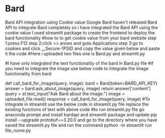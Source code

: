 # Bard
Bard API integration using Cookie value 
Google Bard haven't released Bard API to integrate Bard completely so i have integrated the Bard API using the cookie value
I used streamlit package to create the frontend to deploy the bard functionality
#how to to get cookie value from your bard website
step 1:press F12 
step 2:click >> arows and goto Applications
step 3:go to cookies and click __Secure-1PSID and copy the value given below and paste it the code
#Here i uploaded two files one is Bard.py and streamlit.py 

#I have only integrated the text functionality of the bard in Bard.py file
#if you need to integrate the image use below code to integrate the image functionality from bard

def call_bard_for_image(query, image):
    bard = Bard(token=BARD_API_KEY)
    answer = bard.ask_about_image(query, image)
    return answer['content']
query = st.text_input("Ask Bard about the image:")
 image = uploaded_file.read()
            response = call_bard_for_image(query, image)
#To integrate in streamlit use the below code in streamlit.py file replace the existing functions of text with above code
#to run streamlit.py file go anaconda prompt and install bardapi and streamlit package and update pip install --upgrade protobuf==3.20.0 and go to the directory where you have saved the streamlit.py file and run the command python -m streamlit run file_nume.py

